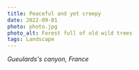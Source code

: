 ```yaml
---
title: Peaceful and yet creepy
date: 2022-09-01
photo: photo.jpg
photo_alt: Forest full of old wild trees
tags: Landscape
---
```


_Gueulards's canyon, France_
